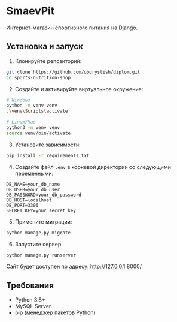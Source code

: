 # SmaevPit

Интернет-магазин спортивного питания на Django.

## Установка и запуск

1. Клонируйте репозиторий:
```bash
git clone https://github.com/obdrystish/diplom.git
cd sports-nutrition-shop
```

2. Создайте и активируйте виртуальное окружение:
```bash
# Windows
python -m venv venv
.\venv\Scripts\activate

# Linux/Mac
python3 -m venv venv
source venv/bin/activate
```

3. Установите зависимости:
```bash
pip install -r requirements.txt
```

4. Создайте файл `.env` в корневой директории со следующими переменными:
```
DB_NAME=your_db_name
DB_USER=your_db_user
DB_PASSWORD=your_db_password
DB_HOST=localhost
DB_PORT=3306
SECRET_KEY=your_secret_key
```

5. Примените миграции:
```bash
python manage.py migrate
```

6. Запустите сервер:
```bash
python manage.py runserver
```

Сайт будет доступен по адресу: http://127.0.0.1:8000/

## Требования
- Python 3.8+
- MySQL Server
- pip (менеджер пакетов Python)
